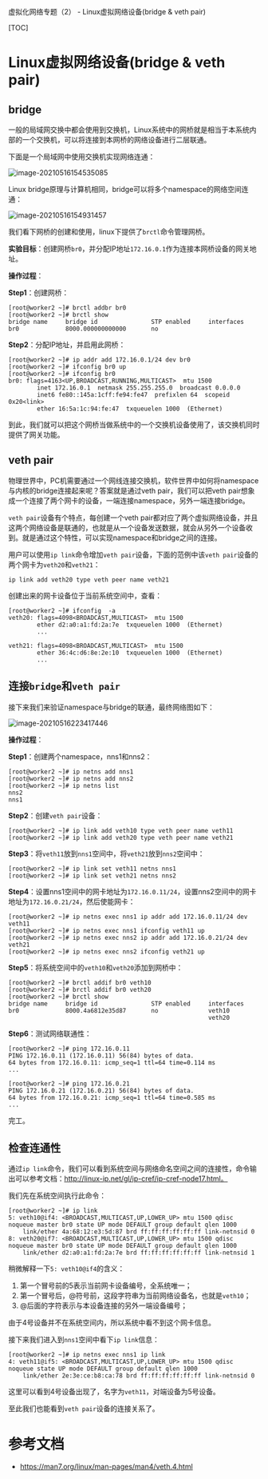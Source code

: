 

虚拟化网络专题（2） - Linux虚拟网络设备(bridge & veth pair)

[TOC]

# Linux虚拟网络设备(bridge & veth pair)

## bridge

一般的局域网交换中都会使用到交换机，Linux系统中的网桥就是相当于本系统内部的一个交换机，可以将连接到本网桥的网络设备进行二层联通。

下面是一个局域网中使用交换机实现网络连通：

![image-20210516154535085](D:\GitRepoWork\Github\psbec\CloudNative-Network\Linux\image\image-20210516154535085.png)



Linux bridge原理与计算机相同，bridge可以将多个namespace的网络空间连通：

![image-20210516154931457](D:\GitRepoWork\Github\psbec\CloudNative-Network\Linux\image\image-20210516154931457.png)

我们看下网桥的创建和使用，linux下提供了`brctl`命令管理网桥。



**实验目标**：创建网桥`br0`，并分配IP地址`172.16.0.1`作为连接本网桥设备的网关地址。

**操作过程**：

**Step1**：创建网桥：

```
[root@worker2 ~]# brctl addbr br0
[root@worker2 ~]# brctl show
bridge name     bridge id               STP enabled     interfaces
br0             8000.000000000000       no
```



**Step2**：分配IP地址，并启用此网桥：

```
[root@worker2 ~]# ip addr add 172.16.0.1/24 dev br0
[root@worker2 ~]# ifconfig br0 up
[root@worker2 ~]# ifconfig br0
br0: flags=4163<UP,BROADCAST,RUNNING,MULTICAST>  mtu 1500
        inet 172.16.0.1  netmask 255.255.255.0  broadcast 0.0.0.0
        inet6 fe80::145a:1cff:fe94:fe47  prefixlen 64  scopeid 0x20<link>
        ether 16:5a:1c:94:fe:47  txqueuelen 1000  (Ethernet)
```



到此，我们就可以把这个网桥当做系统中的一个交换机设备使用了，该交换机同时提供了网关功能。



## veth pair

物理世界中，PC机需要通过一个网线连接交换机，软件世界中如何将namespace与内核的bridge连接起来呢？答案就是通过veth pair，我们可以把veth pair想象成一个连接了两个网卡的设备，一端连接namespace，另外一端连接bridge。

`veth pair`设备有个特点，每创建一个veth pair都对应了两个虚拟网络设备，并且这两个网络设备是联通的，也就是从一个设备发送数据，就会从另外一个设备收到。就是通过这个特性，可以实现namespace和bridge之间的连接。

用户可以使用`ip link`命令增加`veth pair`设备，下面的范例中该`veth pair`设备的两个网卡为`veth20`和`veth21`：

```
ip link add veth20 type veth peer name veth21
```



创建出来的网卡设备位于当前系统空间中，查看：

```
[root@worker2 ~]# ifconfig  -a
veth20: flags=4098<BROADCAST,MULTICAST>  mtu 1500
        ether d2:a0:a1:fd:2a:7e  txqueuelen 1000  (Ethernet)
		...
		
veth21: flags=4098<BROADCAST,MULTICAST>  mtu 1500
        ether 36:4c:d6:8e:2e:10  txqueuelen 1000  (Ethernet)
		...
```



## 连接`bridge`和`veth pair`

接下来我们来验证namespace与bridge的联通，最终网络图如下：

![image-20210516223417446](D:\GitRepoWork\Github\psbec\CloudNative-Network\Linux\image\image-20210516223417446.png)



**操作过程**：

**Step1**：创建两个namespace，nns1和nns2：

```
[root@worker2 ~]# ip netns add nns1
[root@worker2 ~]# ip netns add nns2
[root@worker2 ~]# ip netns list
nns2
nns1
```



**Step2**：创建`veth pair`设备：

```
[root@worker2 ~]# ip link add veth10 type veth peer name veth11
[root@worker2 ~]# ip link add veth20 type veth peer name veth21
```



**Step3**：将`veth11`放到`nns1`空间中，将`veth21`放到`nns2`空间中：

```
[root@worker2 ~]# ip link set veth11 netns nns1
[root@worker2 ~]# ip link set veth21 netns nns2
```



**Step4**：设置nns1空间中的网卡地址为`172.16.0.11/24`，设置nns2空间中的网卡地址为`172.16.0.21/24`，然后使能网卡：

```
[root@worker2 ~]# ip netns exec nns1 ip addr add 172.16.0.11/24 dev veth11
[root@worker2 ~]# ip netns exec nns1 ifconfig veth11 up
[root@worker2 ~]# ip netns exec nns2 ip addr add 172.16.0.21/24 dev veth21
[root@worker2 ~]# ip netns exec nns2 ifconfig veth21 up
```



**Step5**：将系统空间中的`veth10`和`veth20`添加到网桥中：

```
[root@worker2 ~]# brctl addif br0 veth10
[root@worker2 ~]# brctl addif br0 veth20
[root@worker2 ~]# brctl show
bridge name     bridge id               STP enabled     interfaces
br0             8000.4a6812e35d87       no              veth10
                                                        veth20
```



**Step6**：测试网络联通性：

```
[root@worker2 ~]# ping 172.16.0.11
PING 172.16.0.11 (172.16.0.11) 56(84) bytes of data.
64 bytes from 172.16.0.11: icmp_seq=1 ttl=64 time=0.114 ms
...

[root@worker2 ~]# ping 172.16.0.21
PING 172.16.0.21 (172.16.0.21) 56(84) bytes of data.
64 bytes from 172.16.0.21: icmp_seq=1 ttl=64 time=0.585 ms
...
```



完工。



## 检查连通性

通过`ip link`命令，我们可以看到系统空间与网络命名空间之间的连接性，命令输出可以参考文档：http://linux-ip.net/gl/ip-cref/ip-cref-node17.html。

我们先在系统空间执行此命令：

```
[root@worker2 ~]# ip link 
5: veth10@if4: <BROADCAST,MULTICAST,UP,LOWER_UP> mtu 1500 qdisc noqueue master br0 state UP mode DEFAULT group default qlen 1000
    link/ether 4a:68:12:e3:5d:87 brd ff:ff:ff:ff:ff:ff link-netnsid 0
8: veth20@if7: <BROADCAST,MULTICAST,UP,LOWER_UP> mtu 1500 qdisc noqueue master br0 state UP mode DEFAULT group default qlen 1000
    link/ether d2:a0:a1:fd:2a:7e brd ff:ff:ff:ff:ff:ff link-netnsid 1
```



稍微解释一下`5: veth10@if4`的含义：

1. 第一个冒号前的5表示当前网卡设备编号，全系统唯一；
2. 第一个冒号后，@符号前，这段字符串为当前网络设备名，也就是`veth10`；
3. @后面的字符表示与本设备连接的另外一端设备编号；



由于4号设备并不在系统空间内，所以系统中看不到这个网卡信息。

接下来我们进入到`nns1`空间中看下`ip link`信息：

```
[root@worker2 ~]# ip netns exec nns1 ip link
4: veth11@if5: <BROADCAST,MULTICAST,UP,LOWER_UP> mtu 1500 qdisc noqueue state UP mode DEFAULT group default qlen 1000
    link/ether 2e:3e:ce:b8:ca:78 brd ff:ff:ff:ff:ff:ff link-netnsid 0
```



这里可以看到4号设备出现了，名字为`veth11`，对端设备为5号设备。

至此我们也能看到`veth pair`设备的连接关系了。



# 参考文档



- https://man7.org/linux/man-pages/man4/veth.4.html